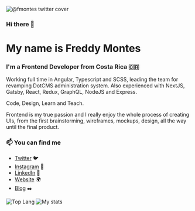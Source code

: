 
![@fmontes twitter cover](https://user-images.githubusercontent.com/751424/101717208-74769080-3a64-11eb-9068-bd8dc6b6c5e3.png)


### Hi there 👋
# My name is Freddy Montes
### I'm a Frontend Developer from Costa Rica 🇨🇷

Working full time in Angular, Typescript and SCSS, leading the team for revamping DotCMS administration system. Also experienced with NextJS, Gatsby, React, Redux, GraphQL, NodeJS and Express.

Code, Design, Learn and Teach.

Frontend is my true passion and I really enjoy the whole process of creating UIs, from the first brainstorming, wireframes, mockups, design, all the way until the final product. 

### 📫 You can find me
- [Twitter](https://twitter.com/fmontes) 🐦
- [Instagram](https://instagram.com/fmontes) 📸
- [LinkedIn](https://linkedin.com/in/fmontes) 💼
- [Website](https://fmontes.com) 🌍
- [Blog](https://fmontes.com) ✒️


![Top Lang](https://github-readme-stats.vercel.app/api/top-langs/?username=fmontes&theme=cobalt)
![My stats](https://github-readme-stats.vercel.app/api?username=fmontes&count_private=true&show_icons=true&theme=cobalt)


